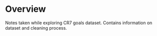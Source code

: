 # Overview
Notes taken while exploring CR7 goals dataset. 
Contains information on dataset and cleaning process.
